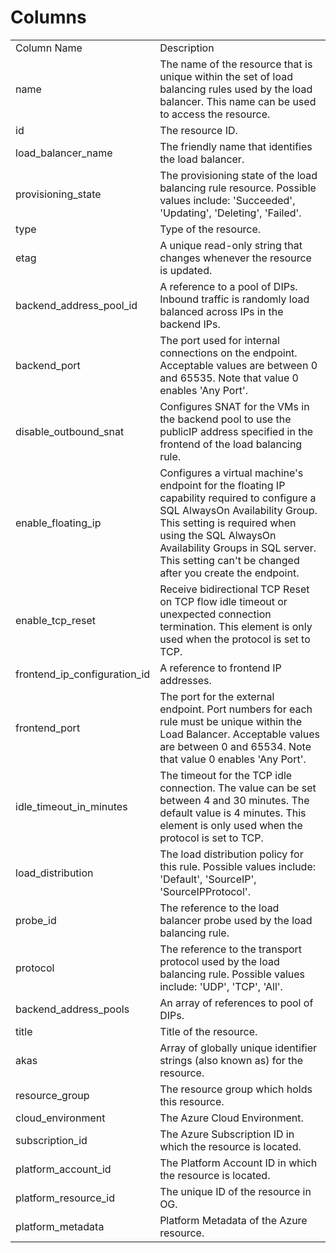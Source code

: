 # Columns  

<table>
	<tr><td>Column Name</td><td>Description</td></tr>
	<tr><td>name</td><td>The name of the resource that is unique within the set of load balancing rules used by the load balancer. This name can be used to access the resource.</td></tr>
	<tr><td>id</td><td>The resource ID.</td></tr>
	<tr><td>load_balancer_name</td><td>The friendly name that identifies the load balancer.</td></tr>
	<tr><td>provisioning_state</td><td>The provisioning state of the load balancing rule resource. Possible values include: &#39;Succeeded&#39;, &#39;Updating&#39;, &#39;Deleting&#39;, &#39;Failed&#39;.</td></tr>
	<tr><td>type</td><td>Type of the resource.</td></tr>
	<tr><td>etag</td><td>A unique read-only string that changes whenever the resource is updated.</td></tr>
	<tr><td>backend_address_pool_id</td><td>A reference to a pool of DIPs. Inbound traffic is randomly load balanced across IPs in the backend IPs.</td></tr>
	<tr><td>backend_port</td><td>The port used for internal connections on the endpoint. Acceptable values are between 0 and 65535. Note that value 0 enables &#39;Any Port&#39;.</td></tr>
	<tr><td>disable_outbound_snat</td><td>Configures SNAT for the VMs in the backend pool to use the publicIP address specified in the frontend of the load balancing rule.</td></tr>
	<tr><td>enable_floating_ip</td><td>Configures a virtual machine&#39;s endpoint for the floating IP capability required to configure a SQL AlwaysOn Availability Group. This setting is required when using the SQL AlwaysOn Availability Groups in SQL server. This setting can&#39;t be changed after you create the endpoint.</td></tr>
	<tr><td>enable_tcp_reset</td><td>Receive bidirectional TCP Reset on TCP flow idle timeout or unexpected connection termination. This element is only used when the protocol is set to TCP.</td></tr>
	<tr><td>frontend_ip_configuration_id</td><td>A reference to frontend IP addresses.</td></tr>
	<tr><td>frontend_port</td><td>The port for the external endpoint. Port numbers for each rule must be unique within the Load Balancer. Acceptable values are between 0 and 65534. Note that value 0 enables &#39;Any Port&#39;.</td></tr>
	<tr><td>idle_timeout_in_minutes</td><td>The timeout for the TCP idle connection. The value can be set between 4 and 30 minutes. The default value is 4 minutes. This element is only used when the protocol is set to TCP.</td></tr>
	<tr><td>load_distribution</td><td>The load distribution policy for this rule. Possible values include: &#39;Default&#39;, &#39;SourceIP&#39;, &#39;SourceIPProtocol&#39;.</td></tr>
	<tr><td>probe_id</td><td>The reference to the load balancer probe used by the load balancing rule.</td></tr>
	<tr><td>protocol</td><td>The reference to the transport protocol used by the load balancing rule. Possible values include: &#39;UDP&#39;, &#39;TCP&#39;, &#39;All&#39;.</td></tr>
	<tr><td>backend_address_pools</td><td>An array of references to pool of DIPs.</td></tr>
	<tr><td>title</td><td>Title of the resource.</td></tr>
	<tr><td>akas</td><td>Array of globally unique identifier strings (also known as) for the resource.</td></tr>
	<tr><td>resource_group</td><td>The resource group which holds this resource.</td></tr>
	<tr><td>cloud_environment</td><td>The Azure Cloud Environment.</td></tr>
	<tr><td>subscription_id</td><td>The Azure Subscription ID in which the resource is located.</td></tr>
	<tr><td>platform_account_id</td><td>The Platform Account ID in which the resource is located.</td></tr>
	<tr><td>platform_resource_id</td><td>The unique ID of the resource in OG.</td></tr>
	<tr><td>platform_metadata</td><td>Platform Metadata of the Azure resource.</td></tr>
</table>